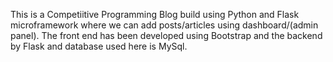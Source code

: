This is a Competiitive Programming Blog build using Python and Flask microframework where we can add posts/articles using dashboard/(admin panel).
The front end has been developed using Bootstrap and the backend by Flask and database used here is MySql.
